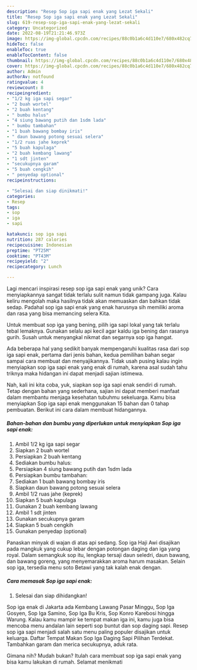 ```yaml
---
description: "Resep Sop iga sapi enak yang Lezat Sekali"
title: "Resep Sop iga sapi enak yang Lezat Sekali"
slug: 619-resep-sop-iga-sapi-enak-yang-lezat-sekali
category: Uncategorized
date: 2022-08-19T21:21:46.973Z
image: https://img-global.cpcdn.com/recipes/88c0b1a6c4d110e7/680x482cq70/sop-iga-sapi-enak-foto-resep-utama.jpg
hideToc: false
enableToc: true
enableTocContent: false
thumbnail: https://img-global.cpcdn.com/recipes/88c0b1a6c4d110e7/680x482cq70/sop-iga-sapi-enak-foto-resep-utama.jpg
cover: https://img-global.cpcdn.com/recipes/88c0b1a6c4d110e7/680x482cq70/sop-iga-sapi-enak-foto-resep-utama.jpg
author: Admin
authorAv: notfound
ratingvalue: 4
reviewcount: 8
recipeingredient:
- "1/2 kg iga sapi segar"
- "2 buah wortel"
- "2 buah kentang"
- " bumbu halus"
- "4 siung bawang putih dan 1sdm lada"
- " bumbu tambahan"
- "1 buah bawang bombay iris"
- " daun bawang potong sesuai selera"
- "1/2 ruas jahe keprek"
- "5 buah kapulaga"
- "2 buah kembang lawang"
- "1 sdt jinten"
- "secukupnya garam"
- "5 buah cengkih"
- " penyedap optional"
recipeinstructions:

- "Selesai dan siap dinikmati!"
categories:
- Resep
tags:
- sop
- iga
- sapi

katakunci: sop iga sapi 
nutrition: 287 calories
recipecuisine: Indonesian
preptime: "PT25M"
cooktime: "PT43M"
recipeyield: "2"
recipecategory: Lunch

---
```





Lagi mencari inspirasi resep sop iga sapi enak yang unik? Cara menyiapkannya sangat tidak terlalu sulit namun tidak gampang juga. Kalau keliru mengolah maka hasilnya tidak akan memuaskan dan bahkan tidak sedap. Padahal sop iga sapi enak yang enak harusnya sih memiliki aroma dan rasa yang bisa memancing selera Kita.





Untuk membuat sop iga yang bening, pilih iga sapi lokal yang tak terlalu tebal lemaknya. Gunakan selalu api kecil agar kaldu iga bening dan rasanya gurih. Susah untuk menyangkal nikmat dan segarnya sop iga hangat.

Ada beberapa hal yang sedikit banyak mempengaruhi kualitas rasa dari sop iga sapi enak, pertama dari jenis bahan, kedua pemilihan bahan segar sampai cara membuat dan menyajikannya. Tidak usah pusing kalau ingin menyiapkan sop iga sapi enak yang enak di rumah, karena asal sudah tahu triknya maka hidangan ini dapat menjadi sajian istimewa.






Nah, kali ini kita coba, yuk, siapkan sop iga sapi enak sendiri di rumah. Tetap dengan bahan yang sederhana, sajian ini dapat memberi manfaat dalam membantu menjaga kesehatan tubuhmu sekeluarga. Kamu bisa menyiapkan Sop iga sapi enak menggunakan 15 bahan dan 0 tahap pembuatan. Berikut ini cara dalam membuat hidangannya.

<!--inarticleads1-->

##### Bahan-bahan dan bumbu yang diperlukan untuk menyiapkan Sop iga sapi enak:

1. Ambil 1/2 kg iga sapi segar
1. Siapkan 2 buah wortel
1. Persiapkan 2 buah kentang
1. Sediakan  bumbu halus:
1. Persiapkan 4 siung bawang putih dan 1sdm lada
1. Persiapkan  bumbu tambahan:
1. Sediakan 1 buah bawang bombay iris
1. Siapkan  daun bawang potong sesuai selera
1. Ambil 1/2 ruas jahe (keprek)
1. Siapkan 5 buah kapulaga
1. Gunakan 2 buah kembang lawang
1. Ambil 1 sdt jinten
1. Gunakan secukupnya garam
1. Siapkan 5 buah cengkih
1. Gunakan  penyedap (optional)


Panaskan minyak di wajan di atas api sedang. Sop iga Haji Awi disajikan pada mangkuk yang cukup lebar dengan potongan daging dan iga yang royal. Dalam semangkuk sop itu, lengkap tersaji daun seledri, daun bawang, dan bawang goreng, yang menyemarakkan aroma harum masakan. Selain sop iga, tersedia menu soto Betawi yang tak kalah enak dengan. 

<!--inarticleads2-->

##### Cara memasak Sop iga sapi enak:


1. Selesai dan siap dihidangkan!

Sop iga enak di Jakarta ada Kembang Lawang Pasar Minggu, Sop Iga Gosyen, Sop Iga Samino, Sop Iga Bu Kris, Sop Konro Karebosi hingga Warung. Kalau kamu mampir ke tempat makan iga ini, kamu juga bisa mencoba menu andalan lain seperti sop buntut dan sop daging sapi. Resep sop iga sapi menjadi salah satu menu paling populer disajikan untuk keluarga. Daftar Tempat Makan Sop Iga Daging Sapi Pilihan Terdekat. Tambahkan garam dan merica secukupnya, aduk rata. 

Gimana nih? Mudah bukan? Itulah cara membuat sop iga sapi enak yang bisa kamu lakukan di rumah. Selamat menikmati
